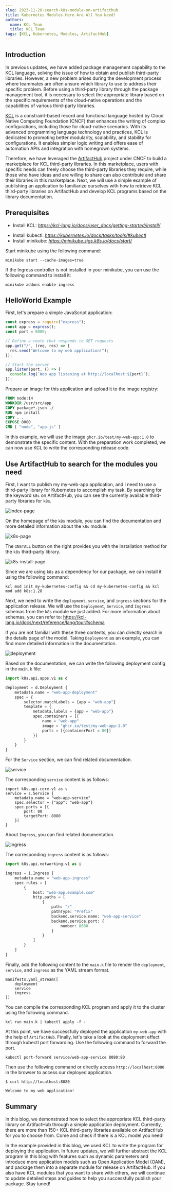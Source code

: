 ```yaml
---
slug: 2023-11-20-search-k8s-module-on-artifacthub
title: Kubernetes Modules Here Are All You Need!
authors:
  name: KCL Team
  title: KCL Team
tags: [KCL, Kubernetes, Modules, ArtifactHub]
---
```


## Introduction

In previous updates, we have added package management capability to the KCL language, solving the issue of how to obtain and publish third-party libraries. However, a new problem arises during the development process where teammates are often unsure which library to use to address their specific problem. Before using a third-party library through the package management tool, it is necessary to select the appropriate library based on the specific requirements of the cloud-native operations and the capabilities of various third-party libraries.

[KCL](https://github.com/kcl-lang) is a constraint-based record and functional language hosted by Cloud Native Computing Foundation (CNCF) that enhances the writing of complex configurations, including those for cloud-native scenarios. With its advanced programming language technology and practices, KCL is dedicated to promoting better modularity, scalability, and stability for configurations. It enables simpler logic writing and offers ease of automation APIs and integration with homegrown systems.

Therefore, we have leveraged the [ArtifactHub](https://artifacthub.io/) project under CNCF to build a marketplace for KCL third-party libraries. In this marketplace, users with specific needs can freely choose the third-party libraries they require, while those who have ideas and are willing to share can also contribute and share their libraries in this marketplace. Next, we will use a simple example of publishing an application to familiarize ourselves with how to retrieve KCL third-party libraries on ArtifactHub and develop KCL programs based on the library documentation.

## Prerequisites

- Install KCL: *https://kcl-lang.io/docs/user_docs/getting-started/install/*

* Install kubectl: *https://kubernetes.io/docs/tasks/tools/#kubectl*
* Install minikube: *https://minikube.sigs.k8s.io/docs/start/*

Start minikube using the following command:

```shell
minikube start --cache-images=true
```

If the Ingress controller is not installed in your minikube, you can use the following command to install it:

```shell
minikube addons enable ingress
```

## HelloWorld Example

First, let's prepare a simple JavaScript application:

```js
const express = require("express");
const app = express();
const port = 8080;

// Define a route that responds to GET requests
app.get("/", (req, res) => {
  res.send("Welcome to my web application!");
});

// Start the server
app.listen(port, () => {
  console.log(`Web app listening at http://localhost:${port}`);
});
```

Prepare an image for this application and upload it to the image registry:

```dockerfile
FROM node:14
WORKDIR /usr/src/app
COPY package*.json ./
RUN npm install
COPY . .
EXPOSE 8080
CMD [ "node", "app.js" ]
```

In this example, we will use the image `ghcr.io/test/my-web-app:1.0` to demonstrate the specific content. With the preparation work completed, we can now use KCL to write the corresponding release code.

## Use ArtifactHub to search for the modules you need

First, I want to publish my my-web-app application, and I need to use a third-party library for Kubernetes to accomplish my task. By searching for the keyword `k8s` on ArtifactHub, you can see the currently available third-party libraries for `k8s`.

![index-page](/img/blog/2023-11-20-search-k8s-module-on-artifacthub/index-page.png)

On the homepage of the `k8s` module, you can find the documentation and more detailed information about the `k8s` module.

![k8s-page](/img/blog/2023-11-20-search-k8s-module-on-artifacthub/k8s-page.png)

The `INSTALL` button on the right provides you with the installation method for the `k8s` third-party library.

![k8s-install-page](/img/blog/2023-11-20-search-k8s-module-on-artifacthub/k8s-install-page.png)

Since we are using `k8s` as a dependency for our package, we can install it using the following command:

```shell
kcl mod init my-kubernetes-config && cd my-kubernetes-config && kcl mod add k8s:1.28
```

Next, we need to write the `deployment`, `service`, and `ingress` sections for the application release. We will use the `Deployment`, `Service`, and `Ingress` schemas from the `k8s` module we just added. For more information about schemas, you can refer to: https://kcl-lang.io/docs/next/reference/lang/tour#schema

If you are not familiar with these three contents, you can directly search in the details page of the model. Taking `Deployment` as an example, you can find more detailed information in the documentation.

![deployment](/img/blog/2023-11-20-search-k8s-module-on-artifacthub/deployment.png)

Based on the documentation, we can write the following deployment config in the `main.k` file:

```python
import k8s.api.apps.v1 as d

deployment = d.Deployment {
    metadata.name = "web-app-deployment"
    spec = {
        selector.matchLabels = {app = "web-app"}
        template = {
            metadata.labels = {app = "web-app"}
            spec.containers = [{
                name = "web-app"
                image = "ghcr.io/test/my-web-app:1.0"
                ports = [{containerPort = 80}]
            }]
        }
    }
}
```

For the `Service` section, we can find related documentation.

![service](/img/blog/2023-11-20-search-k8s-module-on-artifacthub/service.png)

The corresponding `service` content is as follows:

```shell
import k8s.api.core.v1 as s
service = s.Service {
    metadata.name = "web-app-service"
    spec.selector = {"app": "web-app"}
    spec.ports = [{
        port: 80
        targetPort: 8080
    }]
}
```

About `Ingress`, you can find related documentation.

![ingress](/img/blog/2023-11-20-search-k8s-module-on-artifacthub/ingress.png)

The corresponding `ingress` content is as follows:

```python
import k8s.api.networking.v1 as i

ingress = i.Ingress {
    metadata.name = "web-app-ingress"
    spec.rules = [
        {
            host: "web-app.example.com"
            http.paths = [
                {
                    path: "/"
                    pathType: "Prefix"
                    backend.service.name: "web-app-service"
                    backend.service.port: {
                        number: 8080
                    }
                }
            ]
        }
    ]
}
```

Finally, add the following content to the `main.k` file to render the `deployment`, `service`, and `ingress` as the YAML stream format.

```shell
manifests.yaml_stream([
    deployment
    service
    ingress
])
```

You can compile the corresponding KCL program and apply it to the cluster using the following command.

```shell
kcl run main.k | kubectl apply -f -
```

At this point, we have successfully deployed the application `my-web-app` with the help of `ArtifactHub`. Finally, let's take a look at the deployment effect through kubectl port forwarding. Use the following command to forward the port.

```shell
kubectl port-forward service/web-app-service 8080:80
```

Then use the following command or directly access `http://localhost:8080` in the browser to access our deployed application.

```shell
$ curl http://localhost:8080

Welcome to my web application!
```

## Summary

In this blog, we demonstrated how to select the appropriate KCL third-party library on ArtifactHub through a simple application deployment. Currently, there are more than 150+ KCL third-party libraries available on ArtifactHub for you to choose from. Come and check if there is a KCL model you need!

In the example provided in this blog, we used KCL to write the program for deploying the application. In future updates, we will further abstract the KCL program in this blog with features such as dynamic parameters and introduce more application models such as Open Application Model (OAM), and package them into a separate module for release on ArtifactHub. If you also have KCL modules that you want to share with others, we will continue to update detailed steps and guides to help you successfully publish your package. Stay tuned!

